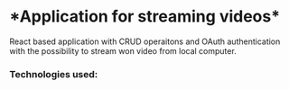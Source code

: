 <h1>*Application for streaming videos*</h1> 

React based application with CRUD operaitons and OAuth authentication with the possibility to stream won video from local computer. 

<h3>Technologies used:</h3>

